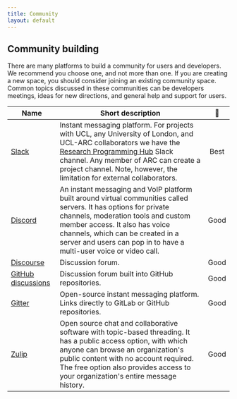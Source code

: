 ```yaml
---
title: Community
layout: default
---
```


## Community building

There are many platforms to build a community for users and developers. We
recommend you choose one, and not more than one. If you are creating a new
space, you should consider joining an existing community space. Common topics
discussed in these communities can be developers meetings, ideas for new
directions, and general help and support for users.

| Name                                                         | Short description                                                                                                                                                                                                                                                                                     |                      🚦                      |
| ------------------------------------------------------------ | ----------------------------------------------------------------------------------------------------------------------------------------------------------------------------------------------------------------------------------------------------------------------------------------------------- | :------------------------------------------: |
| [Slack](https://slack.com/intl/en-gb/)                       | Instant messaging platform. For projects with UCL, any University of London, and UCL-ARC collaborators we have the [Research Programming Hub](ucl-programming-hub.slack.com) Slack channel. Any member of ARC can create a project channel. Note, however, the limitation for external collaborators. | <span class="label label-green">Best</span>  |
| [Discord](https://discord.com/)                              | An instant messaging and VoIP platform built around virtual communities called servers. It has options for private channels, moderation tools and custom member access. It also has voice channels, which can be created in a server and users can pop in to have a multi-user voice or video call.   | <span class="label label-yellow">Good</span> |
| [Discourse](https://discourse.org/)                          | Discussion forum.                                                                                                                                                                                                                                                                                     | <span class="label label-yellow">Good</span> |
| [GitHub discussions](https://docs.github.com/en/discussions) | Discussion forum built into GitHub repositories.                                                                                                                                                                                                                                                      | <span class="label label-yellow">Good</span> |
| [Gitter](https://gitter.im/)                                 | Open-source instant messaging platform. Links directly to GitLab or GitHub repositories.                                                                                                                                                                                                              | <span class="label label-yellow">Good</span> |
| [Zulip](https://zulip.com/)                                  | Open source chat and collaborative software with topic-based threading. It has a public access option, with which anyone can browse an organization's public content with no account required. The free option also provides access to your organization's entire message history.                    | <span class="label label-yellow">Good</span> |
